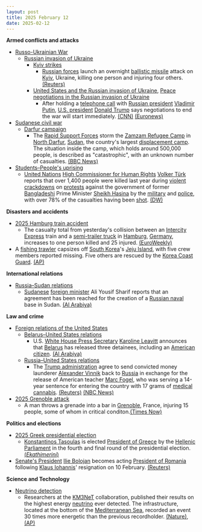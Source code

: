 ```yaml
---
layout: post
title: 2025 February 12
date: 2025-02-12
---
```



**Armed conflicts and attacks**

* [Russo-Ukrainian War](https://en.wikipedia.org/wiki/Russo-Ukrainian_War "Russo-Ukrainian War")
  + [Russian invasion of Ukraine](https://en.wikipedia.org/wiki/Russian_invasion_of_Ukraine "Russian invasion of Ukraine")
    - [Kyiv strikes](https://en.wikipedia.org/wiki/Kyiv_strikes_%282022%E2%80%93present%29 "Kyiv strikes (2022–present)")
      * [Russian forces](https://en.wikipedia.org/wiki/Russian_Armed_Forces "Russian Armed Forces") launch an overnight [ballistic missile](https://en.wikipedia.org/wiki/Ballistic_missile "Ballistic missile") attack on [Kyiv](https://en.wikipedia.org/wiki/Kyiv "Kyiv"), Ukraine, killing one person and injuring four others. [(Reuters)](https://www.reuters.com/world/europe/russias-missile-attack-kyiv-kills-one-sparks-fires-ukraine-says-2025-02-12/)
    - [United States and the Russian invasion of Ukraine](https://en.wikipedia.org/wiki/United_States_and_the_Russian_invasion_of_Ukraine "United States and the Russian invasion of Ukraine"), [Peace negotiations in the Russian invasion of Ukraine](https://en.wikipedia.org/wiki/Peace_negotiations_in_the_Russian_invasion_of_Ukraine "Peace negotiations in the Russian invasion of Ukraine")
      * After holding a [telephone call](https://en.wikipedia.org/wiki/2025_Putin%E2%80%93Trump_call "2025 Putin–Trump call") with [Russian president](https://en.wikipedia.org/wiki/President_of_Russia "President of Russia") [Vladimir Putin](https://en.wikipedia.org/wiki/Vladimir_Putin "Vladimir Putin"), [U.S. president](https://en.wikipedia.org/wiki/President_of_the_United_States "President of the United States") [Donald Trump](https://en.wikipedia.org/wiki/Donald_Trump "Donald Trump") says negotiations to end the war will start immediately. [(CNN)](https://edition.cnn.com/2025/02/12/politics/putin-trump-phone-call/index.html) [(Euronews)](https://www.euronews.com/2025/02/12/donald-trump-holds-phone-call-with-vladimir-putin-on-starting-ukraine-negotiations)
* [Sudanese civil war](https://en.wikipedia.org/wiki/Sudanese_civil_war_%282023%E2%80%93present%29 "Sudanese civil war (2023–present)")
  + [Darfur campaign](https://en.wikipedia.org/wiki/Darfur_campaign_%282023%E2%80%93present%29 "Darfur campaign (2023–present)")
    - The [Rapid Support Forces](https://en.wikipedia.org/wiki/Rapid_Support_Forces "Rapid Support Forces") storm the [Zamzam Refugee Camp](https://en.wikipedia.org/wiki/Zamzam_Refugee_Camp "Zamzam Refugee Camp") in [North Darfur](https://en.wikipedia.org/wiki/North_Darfur "North Darfur"), [Sudan](https://en.wikipedia.org/wiki/Sudan "Sudan"), the country's largest [displacement camp](https://en.wikipedia.org/wiki/Refugee_camp "Refugee camp"). The situation inside the camp, which holds around 500,000 people, is described as "catastrophic", with an unknown number of casualties. [(BBC News)](https://www.bbc.co.uk/news/articles/ce85x6w22gwo)
* [Students–People's uprising](https://en.wikipedia.org/wiki/Students%E2%80%93People%27s_uprising_%28Bangladesh%29 "Students–People's uprising (Bangladesh)")
  + [United Nations](https://en.wikipedia.org/wiki/United_Nations "United Nations") [High Commissioner for Human Rights](https://en.wikipedia.org/wiki/Office_of_the_United_Nations_High_Commissioner_for_Human_Rights "Office of the United Nations High Commissioner for Human Rights") [Volker Türk](https://en.wikipedia.org/wiki/Volker_T%C3%BCrk "Volker Türk") reports that over 1,400 people were killed last year during [violent crackdowns](https://en.wikipedia.org/wiki/July_massacre "July massacre") on [protests](https://en.wikipedia.org/wiki/2024_Bangladesh_quota_reform_movement "2024 Bangladesh quota reform movement") against the government of former [Bangladeshi](https://en.wikipedia.org/wiki/Bangladesh "Bangladesh") Prime Minister [Sheikh Hasina](https://en.wikipedia.org/wiki/Sheikh_Hasina "Sheikh Hasina") by the [military](https://en.wikipedia.org/wiki/Bangladesh_Armed_Forces "Bangladesh Armed Forces") and [police](https://en.wikipedia.org/wiki/Bangladesh_Police "Bangladesh Police"), with over 78% of the casualties having been [shot](https://en.wikipedia.org/wiki/Gunshot_wound "Gunshot wound"). [(DW)](https://www.dw.com/en/un-up-to-1400-killed-in-bangladesh-protests-crackdown/a-71587345)

**Disasters and accidents**

* [2025 Hamburg train accident](https://en.wikipedia.org/wiki/2025_Hamburg_train_accident "2025 Hamburg train accident")
  + The casualty total from yesterday's collision between an [Intercity Express](https://en.wikipedia.org/wiki/Intercity_Express "Intercity Express") train and a [semi-trailer truck](https://en.wikipedia.org/wiki/Semi-trailer_truck "Semi-trailer truck") in [Hamburg](https://en.wikipedia.org/wiki/Hamburg "Hamburg"), [Germany](https://en.wikipedia.org/wiki/Germany "Germany"), increases to one person killed and 25 injured. [(EuroWeekly)](https://euroweeklynews.com/2025/02/12/hamburg-train-crash-leaves-one-dead-and-25-injured/)
* A [fishing trawler](https://en.wikipedia.org/wiki/Fishing_trawler "Fishing trawler") capsizes off [South Korea](https://en.wikipedia.org/wiki/South_Korea "South Korea")'s [Jeju Island](https://en.wikipedia.org/wiki/Jeju_Island "Jeju Island"), with five crew members reported missing. Five others are rescued by the [Korea Coast Guard](https://en.wikipedia.org/wiki/Korea_Coast_Guard "Korea Coast Guard"). [(AP)](https://apnews.com/article/south-korea-fishing-boat-capsize-jeju-island-b898df6e89b5926239b93a99fafee0b0)

**International relations**

* [Russia–Sudan relations](https://en.wikipedia.org/wiki/Russia%E2%80%93Sudan_relations "Russia–Sudan relations")
  + [Sudanese](https://en.wikipedia.org/wiki/Sudan "Sudan") [foreign minister](https://en.wikipedia.org/wiki/Ministry_of_Foreign_Affairs_%28Sudan%29 "Ministry of Foreign Affairs (Sudan)") Ali Yousif Sharif reports that an agreement has been reached for the creation of a [Russian naval](https://en.wikipedia.org/wiki/Russian_Navy "Russian Navy") base in Sudan. [(Al Arabiya)](https://english.alarabiya.net/News/world/2025/02/13/russia-sudan-agree-on-red-sea-naval-base-sudanese-fm)

**Law and crime**

* [Foreign relations of the United States](https://en.wikipedia.org/wiki/Foreign_relations_of_the_United_States "Foreign relations of the United States")
  + [Belarus–United States relations](https://en.wikipedia.org/wiki/Belarus%E2%80%93United_States_relations "Belarus–United States relations")
    - U.S. [White House Press Secretary](https://en.wikipedia.org/wiki/White_House_Press_Secretary "White House Press Secretary") [Karoline Leavitt](https://en.wikipedia.org/wiki/Karoline_Leavitt "Karoline Leavitt") announces that [Belarus](https://en.wikipedia.org/wiki/Belarus "Belarus") has released three detainees, including an [American citizen](https://en.wikipedia.org/wiki/Americans "Americans"). [(Al Arabiya)](https://english.alarabiya.net/News/world/2025/02/12/belarus-releases-three-detainees-including-an-american-white-house-says)
  + [Russia–United States relations](https://en.wikipedia.org/wiki/Russia%E2%80%93United_States_relations "Russia–United States relations")
    - The [Trump administration](https://en.wikipedia.org/wiki/Second_presidency_of_Donald_Trump "Second presidency of Donald Trump") agree to send convicted money launderer [Alexander Vinnik](https://en.wikipedia.org/wiki/Alexander_Vinnik "Alexander Vinnik") back to [Russia](https://en.wikipedia.org/wiki/Russia "Russia") in exchange for the release of American teacher [Marc Fogel](https://en.wikipedia.org/wiki/Marc_Fogel "Marc Fogel"), who was serving a 14-year sentence for entering the country with 17 grams of [medical cannabis](https://en.wikipedia.org/wiki/Medical_cannabis "Medical cannabis"). [(Reuters)](https://www.reuters.com/world/europe/russia-says-its-getting-back-prisoner-us-return-freeing-teacher-marc-fogel-2025-02-12/) [(NBC News)](https://www.nbcnews.com/politics/politics-news/russian-money-launderer-freed-exchange-marc-fogel-rcna191859)
* [2025 Grenoble attack](https://en.wikipedia.org/wiki/2025_Grenoble_attack "2025 Grenoble attack")
  + A man throws a grenade into a bar in [Grenoble](https://en.wikipedia.org/wiki/Grenoble "Grenoble"), France, injuring 15 people, some of whom in critical conditon.[(Times Now)](https://www.timesnownews.com/world/europe/grenoble-explosion-grenade-attack-at-villeneuve-village-olympique-local-french-bar-injures-several-locals-video-article-118191432)

**Politics and elections**

* [2025 Greek presidential election](https://en.wikipedia.org/wiki/2025_Greek_presidential_election "2025 Greek presidential election")
  + [Konstantinos Tasoulas](https://en.wikipedia.org/wiki/Konstantinos_Tasoulas "Konstantinos Tasoulas") is elected [President of Greece](https://en.wikipedia.org/wiki/President_of_Greece "President of Greece") by the [Hellenic Parliament](https://en.wikipedia.org/wiki/Hellenic_Parliament "Hellenic Parliament") in the fourth and final round of the presidential election. [(*Ekathimerini*)](https://www.ekathimerini.com/politics/1261471/konstantinos-tasoulas-elected-new-president-of-greece/)
* [Senate's President](https://en.wikipedia.org/wiki/President_of_the_Senate_of_Romania "President of the Senate of Romania") [Ilie Bolojan](https://en.wikipedia.org/wiki/Ilie_Bolojan "Ilie Bolojan") becomes acting [President of Romania](https://en.wikipedia.org/wiki/President_of_Romania "President of Romania") following [Klaus Iohannis](https://en.wikipedia.org/wiki/Klaus_Iohannis "Klaus Iohannis")' resignation on 10 February. [(Reuters)](https://www.reuters.com/world/europe/romanian-centrist-leader-takes-over-interim-president-ahead-repeat-election-2025-02-12/)

**Science and Technology**

* [Neutrino detection](https://en.wikipedia.org/wiki/Neutrino_detector "Neutrino detector")
  + Researchers at the [KM3NeT](https://en.wikipedia.org/wiki/KM3NeT "KM3NeT") collaboration, published their results on the highest energy [neutrino](https://en.wikipedia.org/wiki/Neutrino "Neutrino") ever detected. The infrastructure, located at the bottom of the [Mediterranean Sea](https://en.wikipedia.org/wiki/Mediterranean_Sea "Mediterranean Sea"), recorded an event 30 times more energetic than the previous recordholder. [(Nature)](https://www.nature.com/articles/s41586-024-08543-1), [(AP)](https://apnews.com/article/high-energy-neutrino-ghost-particle-c8177a5eabdcab2fd045d92e872e1fb1)
